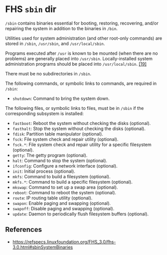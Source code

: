 # FHS `sbin` dir

`/sbin` contains binaries essential for booting, restoring, recovering, and/or repairing the system in addition to the binaries in `/bin`.

Utilities used for system administration (and other root-only commands) are stored in `/sbin`, `/usr/sbin`, and `/usr/local/sbin`.

Programs executed after `/usr` is known to be mounted (when there are no problems) are generally placed into `/usr/sbin`. Locally-installed system administration programs should be placed into `/usr/local/sbin`. [[19]](https://refspecs.linuxfoundation.org/FHS_3.0/fhs-3.0.html#ftn.idm236088255488)

There must be no subdirectories in `/sbin`.

The following commands, or symbolic links to commands, are required in `/sbin`:

- `shutdown`: Command to bring the system down.

The following files, or symbolic links to files, must be in `/sbin` if the corresponding subsystem is installed:

- `fastboot`: Reboot the system without checking the disks (optional).
- `fasthalt`: Stop the system without checking the disks (optional).
- `fdisk`: Partition table manipulator (optional).
- `fsck`: File system check and repair utility (optional).
- `fsck.*`: File system check and repair utility for a specific filesystem (optional).
- `getty`: The getty program (optional).
- `halt`: Command to stop the system (optional).
- `ifconfig`: Configure a network interface (optional).
- `init`: Initial process (optional).
- `mkfs`: Command to build a filesystem (optional).
- `mkfs.*`: Command to build a specific filesystem (optional).
- `mkswap`: Command to set up a swap area (optional).
- `reboot`: Command to reboot the system (optional).
- `route`: IP routing table utility (optional).
- `swapon`: Enable paging and swapping (optional).
- `swapoff`: Disable paging and swapping (optional).
- `update`: Daemon to periodically flush filesystem buffers (optional).

## References

- https://refspecs.linuxfoundation.org/FHS_3.0/fhs-3.0.html#sbinSystemBinaries
